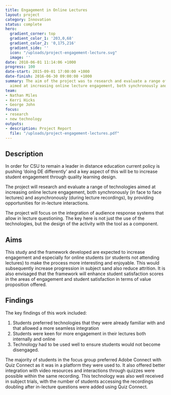 ```yaml
---
title: Engagement in Online Lectures
layout: project
category: Innovation
status: complete
hero:
  gradient_corner: top
  gradient_color_1: '203,0,68'
  gradient_color_2: '0,175,216'
  gradient_side: ''
  icon: "/uploads/project-engagement-lecture.svg"
  image: ''
date: 2018-06-01 11:14:06 +1000
progress: 100
date-start: 2015-09-01 17:00:00 +1000
date-finish: 2016-06-30 09:00:00 +1000
summary: The aim of the project was to research and evaluate a range of technologies
  aimed at increasing online lecture engagement, both synchronously and asynchronously.
team:
- Nathan Miles
- Kerri Hicks
- George John
focus:
- research
- new technology
outputs:
- description: Project Report
  file: "/uploads/project-engagement-lectures.pdf"
---
```

## Description

In order for CSU to remain a leader in distance education current policy is pushing ‘doing DE differently’ and a key aspect of this will be to increase student engagement through quality learning design. 

The project will research and evaluate a range of technologies aimed at increasing online lecture engagement, both synchronously (in face to face lectures) and asynchronously (during lecture recordings), by providing opportunities for in-lecture interactions.

The project will focus on the integration of audience response systems that allow in lecture questioning. The key here is not just the use of the technologies, but the design of the activity with the tool as a component. 

## Aims

This study and the framework developed are expected to increase engagement and especially for online students (or students not attending lectures) to make the process more interesting and enjoyable. This would subsequently increase progression in subject sand also reduce attrition. It is also envisaged that the framework will enhance student satisfaction scores in the areas of engagement and student satisfaction in terms of value proposition offered. 

## Findings

The key findings of this work included: 

1. Students preferred technologies that they were already familiar with and that allowed a more seamless integration 
2. Students were keen for more engagement in their lectures both internally and online 
3. Technology had to be used well to ensure students would not become disengaged. 

The majority of students in the focus group preferred Adobe Connect with Quiz Connect as it was in a platform they were used to. It also offered better integration with video resources and interactions through quizzes were possible within the same recording. This technology was also well received in subject trials, with the number of students accessing the recordings doubling after in-lecture questions were added using Quiz Connect. 